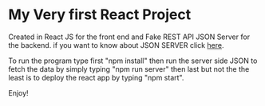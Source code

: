 # My Very first React Project

Created in React JS for the front end and Fake REST API JSON Server for the backend.
if you want to know about JSON SERVER click [here](https://github.com/typicode/json-server).

To run the program type first "npm install" then run the server side JSON to fetch the data by simply typing "npm run server" then last but not the the least is to deploy the react app by typing "npm start".

Enjoy!
